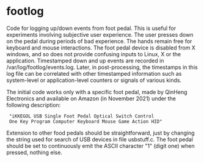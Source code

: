 # footlog
Code for logging up/down events from foot pedal.  This is useful for experiments involving subjective user experience.  The user presses down on the pedal during periods of bad experience.  The hands remain free for keyboard and mouse interactions.  The foot pedal device is disabled from X windows, and so does not provide confusing inputs to Linux, X or the application.  Timestamped down and up events are recorded in /var/log/footlog/events.log.  Later, in post-processing, the timestamps in this log file can be correlated with other timestamped information such as system-level or application-level counters or signals of various kinds.

The initial code works only with a specific foot pedal, made by QinHeng Electronics and available on Amazon (in November 2021) under the following description:

     "iKKEGOL USB Single Foot Pedal Optical Switch Control
     One Key Program Computer Keyboard Mouse Game Action HID" 
Extension to other food pedals should be straightforward, just by changing the string used for search of USB devices in file usbstuff.c.   The foot pedal should be set to continuously emit the ASCII character "1" (digit one) when pressed, nothing else.
